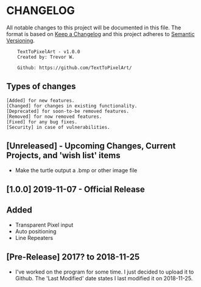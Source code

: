 # CHANGELOG
All notable changes to this project will be documented in this file. The format is based on [Keep a Changelog](https://keepachangelog.com/en/1.0.0/) and this project adheres to [Semantic Versioning](https://semver.org/spec/v2.0.0.html).


		TextToPixelArt - v1.0.0
		Created by: Trevor W.

		Github: https://github.com/TextToPixelArt/

## Types of changes
    [Added] for new features.
    [Changed] for changes in existing functionality.
    [Deprecated] for soon-to-be removed features.
    [Removed] for now removed features.
    [Fixed] for any bug fixes.
    [Security] in case of vulnerabilities.


## [Unreleased] - Upcoming Changes, Current Projects, and 'wish list' items
- Make the turtle output a .bmp or other image file

## [1.0.0] 2019-11-07 - Official Release
## Added
- Transparent Pixel input
- Auto positioning
- Line Repeaters

## [Pre-Release] 2017? to 2018-11-25
- I've worked on the program for some time. I just decided to upload it to Github. The 'Last Modified' date states I last modified it on 2018-11-25.